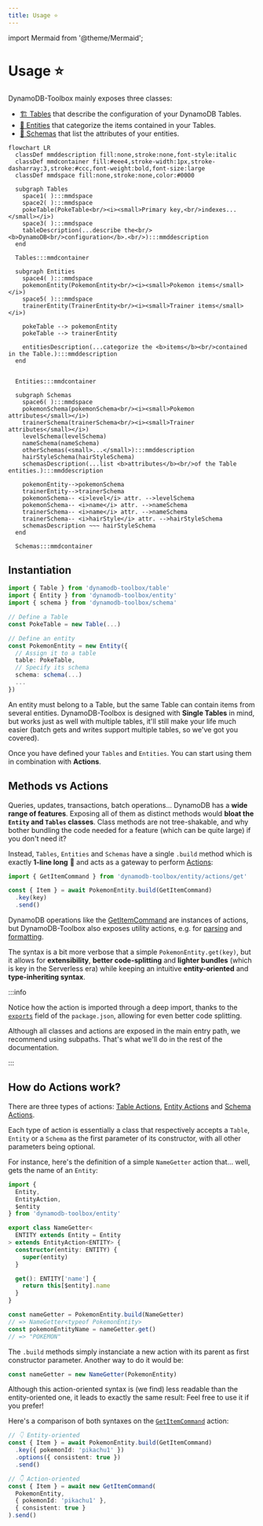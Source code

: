 ```yaml
---
title: Usage ⭐️
---
```


import Mermaid from '@theme/Mermaid';

# Usage ⭐️

DynamoDB-Toolbox mainly exposes three classes:

- [🏗️ Tables](../../2-tables/1-usage/index.md) that describe the configuration of your DynamoDB Tables.
- [🐶 Entities](../../3-entities/1-usage/index.md) that categorize the items contained in your Tables.
- [📐 Schemas](../../4-schemas/1-usage/index.md) that list the attributes of your entities.

```mermaid
flowchart LR
  classDef mmddescription fill:none,stroke:none,font-style:italic
  classDef mmdcontainer fill:#eee4,stroke-width:1px,stroke-dasharray:3,stroke:#ccc,font-weight:bold,font-size:large
  classDef mmdspace fill:none,stroke:none,color:#0000

  subgraph Tables
    space1( ):::mmdspace
    space2( ):::mmdspace
    pokeTable(PokeTable<br/><i><small>Primary key,<br/>indexes...</small></i>)
    space3( ):::mmdspace
    tableDescription(...describe the<br/><b>DynamoDB<br/>configuration</b>.<br/>):::mmddescription
  end

  Tables:::mmdcontainer

  subgraph Entities
    space4( ):::mmdspace
    pokemonEntity(PokemonEntity<br/><i><small>Pokemon items</small></i>)
    space5( ):::mmdspace
    trainerEntity(TrainerEntity<br/><i><small>Trainer items</small></i>)

    pokeTable --> pokemonEntity
    pokeTable --> trainerEntity

    entitiesDescription(...categorize the <b>items</b><br/>contained in the Table.):::mmddescription
  end


  Entities:::mmdcontainer

  subgraph Schemas
    space6( ):::mmdspace
    pokemonSchema(pokemonSchema<br/><i><small>Pokemon attributes</small></i>)
    trainerSchema(trainerSchema<br/><i><small>Trainer attributes</small></i>)
    levelSchema(levelSchema)
    nameSchema(nameSchema)
    otherSchemas(<small>...</small>):::mmddescription
    hairStyleSchema(hairStyleSchema)
    schemasDescription(...list <b>attributes</b><br/>of the Table entities.):::mmddescription

    pokemonEntity-->pokemonSchema
    trainerEntity-->trainerSchema
    pokemonSchema-- <i>level</i> attr. -->levelSchema
    pokemonSchema-- <i>name</i> attr. -->nameSchema
    trainerSchema-- <i>name</i> attr. -->nameSchema
    trainerSchema-- <i>hairStyle</i> attr. -->hairStyleSchema
    schemasDescription ~~~ hairStyleSchema
  end

  Schemas:::mmdcontainer
```

## Instantiation

```ts
import { Table } from 'dynamodb-toolbox/table'
import { Entity } from 'dynamodb-toolbox/entity'
import { schema } from 'dynamodb-toolbox/schema'

// Define a Table
const PokeTable = new Table(...)

// Define an entity
const PokemonEntity = new Entity({
  // Assign it to a table
  table: PokeTable,
  // Specify its schema
  schema: schema(...)
  ...
})
```

An entity must belong to a Table, but the same Table can contain items from several entities. DynamoDB-Toolbox is designed with **Single Tables** in mind, but works just as well with multiple tables, it'll still make your life much easier (batch gets and writes support multiple tables, so we've got you covered).

Once you have defined your `Tables` and `Entities`. You can start using them in combination with **Actions**.

## Methods vs Actions

Queries, updates, transactions, batch operations... DynamoDB has a **wide range of features**. Exposing all of them as distinct methods would **bloat the `Entity` and `Tables` classes**. Class methods are not tree-shakable, and why bother bundling the code needed for a feature (which can be quite large) if you don't need it?

Instead, `Tables`, `Entities` and `Schemas` have a single `.build` method which is exactly **1-line long** 🤯 and acts as a gateway to perform [Actions](#how-do-actions-work):

```ts
import { GetItemCommand } from 'dynamodb-toolbox/entity/actions/get'

const { Item } = await PokemonEntity.build(GetItemCommand)
  .key(key)
  .send()
```

DynamoDB operations like the [GetItemCommand](../../3-entities/2-actions/1-get-item/index.md) are instances of actions, but DynamoDB-Toolbox also exposes utility actions, e.g. for [parsing](../../3-entities/2-actions/16-parse/index.md) and [formatting](../../3-entities/2-actions/19-format/index.md).

The syntax is a bit more verbose that a simple `PokemonEntity.get(key)`, but it allows for **extensibility**, **better code-splitting** and **lighter bundles** (which is key in the Serverless era) while keeping an intuitive **entity-oriented** and **type-inheriting syntax**.

:::info

Notice how the action is imported through a deep import, thanks to the [`exports`](https://nodejs.org/api/packages.html#subpath-exports) field of the `package.json`, allowing for even better code splitting.

Although all classes and actions are exposed in the main entry path, we recommend using subpaths. That's what we'll do in the rest of the documentation.

:::

## How do Actions work?

There are three types of actions: [Table Actions](../../2-tables/2-actions/1-scan/index.md), [Entity Actions](../../3-entities/2-actions/1-get-item/index.md) and [Schema Actions](../../4-schemas/4-actions/1-parse.md).

Each type of action is essentially a class that respectively accepts a `Table`, `Entity` or a `Schema` as the first parameter of its constructor, with all other parameters being optional.

For instance, here's the definition of a simple `NameGetter` action that... well, gets the name of an `Entity`:

```ts
import {
  Entity,
  EntityAction,
  $entity
} from 'dynamodb-toolbox/entity'

export class NameGetter<
  ENTITY extends Entity = Entity
> extends EntityAction<ENTITY> {
  constructor(entity: ENTITY) {
    super(entity)
  }

  get(): ENTITY['name'] {
    return this[$entity].name
  }
}

const nameGetter = PokemonEntity.build(NameGetter)
// => NameGetter<typeof PokemonEntity>
const pokemonEntityName = nameGetter.get()
// => "POKEMON"
```

The `.build` methods simply instanciate a new action with its parent as first constructor parameter. Another way to do it would be:

```ts
const nameGetter = new NameGetter(PokemonEntity)
```

Although this action-oriented syntax is (we find) less readable than the entity-oriented one, it leads to exactly the same result: Feel free to use it if you prefer!

Here's a comparison of both syntaxes on the [`GetItemCommand`](/docs/entities/actions/get-item) action:

```ts
// 👇 Entity-oriented
const { Item } = await PokemonEntity.build(GetItemCommand)
  .key({ pokemonId: 'pikachu1' })
  .options({ consistent: true })
  .send()

// 👇 Action-oriented
const { Item } = await new GetItemCommand(
  PokemonEntity,
  { pokemonId: 'pikachu1' },
  { consistent: true }
).send()
```
